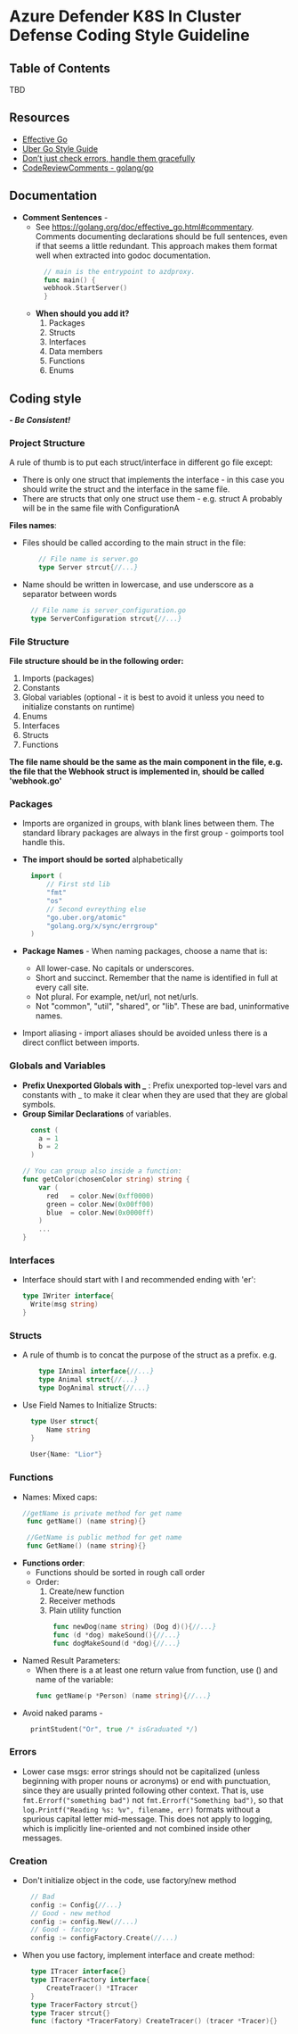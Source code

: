 # Azure Defender K8S In Cluster Defense Coding Style Guideline

## Table of Contents

TBD

## Resources

- [Effective Go](https://golang.org/doc/effective_go)
- [Uber Go Style Guide](https://github.com/uber-go/guide/blob/master/style.md#specifying-map-capacity-hints)
- [Don’t just check errors, handle them gracefully](https://dave.cheney.net/2016/04/27/dont-just-check-errors-handle-them-gracefully)
- [CodeReviewComments - golang/go](https://github.com/golang/go/wiki/CodeReviewComments)

## Documentation

- **Comment Sentences** -
    - See https://golang.org/doc/effective_go.html#commentary. Comments documenting declarations should be full
      sentences, even if that seems a little redundant. This approach makes them format well when extracted into godoc
      documentation.
      ```go
        // main is the entrypoint to azdproxy.
        func main() {
        webhook.StartServer()
        }
      ```
    - **When should you add it?**
        1. Packages
        2. Structs
        3. Interfaces
        4. Data members
        5. Functions
        6. Enums

## Coding style

**_- Be Consistent!_**

### Project Structure

A rule of thumb is to put each struct/interface in different go file except:

- There is only one struct that implements the interface - in this case you should write the struct and the interface in
  the same file.
- There are structs that only one struct use them - e.g. struct A probably will be in the same file with ConfigurationA

**Files names**:

- Files should be called according to the main struct in the file:
    ```go
        // File name is server.go
        type Server strcut{//...}
    ```
- Name should be written in lowercase, and use underscore as a separator between words
    ```go
      // File name is server_configuration.go
      type ServerConfiguration strcut{//...}
  ```

### File Structure

**File structure should be in the following order:**

1. Imports (packages)
2. Constants
3. Global variables (optional - it is best to avoid it unless you need to initialize constants on runtime)
4. Enums
5. Interfaces
6. Structs
7. Functions

**The file name should be the same as the main component in the file, e.g. the file that the Webhook struct is
implemented in, should be called 'webhook.go'**

### Packages

- Imports are organized in groups, with blank lines between them. The standard library packages are always in the first
  group - goimports tool handle this.
- **The import should be sorted** alphabetically
  ```go
    import (
        // First std lib
        "fmt"
        "os"
        // Second evreything else
        "go.uber.org/atomic"
        "golang.org/x/sync/errgroup"
    )
    ```
- **Package Names** - When naming packages, choose a name that is:
    - All lower-case. No capitals or underscores.
    - Short and succinct. Remember that the name is identified in full at every call site.
    - Not plural. For example, net/url, not net/urls.
    - Not "common", "util", "shared", or "lib". These are bad, uninformative names.

- Import aliasing - import aliases should be avoided unless there is a direct conflict between imports.

### Globals and Variables

- **Prefix Unexported Globals with _** : Prefix unexported top-level vars and constants with _ to make it clear when
  they are used that they are global symbols.
- **Group Similar Declarations** of variables.
  ```go
    const (
      a = 1
      b = 2
    )
  
  // You can group also inside a function:
  func getColor(chosenColor string) string {
      var (
        red   = color.New(0xff0000)
        green = color.New(0x00ff00)
        blue  = color.New(0x0000ff)
      )
      ...
  }
  ```

### Interfaces

- Interface should start with I and recommended ending with 'er':
  ```go
  type IWriter interface{
    Write(msg string)
  }
  ```

### Structs

- A rule of thumb is to concat the purpose of the struct as a prefix. e.g.
    ```go
        type IAnimal interface{//...}
        type Animal struct{//...}
        type DogAnimal struct{//...}
    ```

- Use Field Names to Initialize Structs:
  ```go
    type User struct{
        Name string
    } 
    
    User{Name: "Lior"}
  ```

### Functions

- Names: Mixed caps:
  ```go
  //getName is private method for get name
   func getName() (name string){}
  
   //GetName is public method for get name
   func GetName() (name string){}
   ```
- **Functions order**:
    - Functions should be sorted in rough call order
    - Order:
        1. Create/new function
        2. Receiver methods
        3. Plain utility function
            ```go 
             func newDog(name string) (Dog d)(){//...}
             func (d *dog) makeSound(){//...} 
             func dogMakeSound(d *dog){//...} 
            ```
- Named Result Parameters:
    - When there is a at least one return value from function, use () and name of the variable:
      ```go
      func getName(p *Person) (name string){//...}
        ```
- Avoid naked params -
  ```go
    printStudent("Or", true /* isGraduated */)
  ```

### Errors

- Lower case msgs: error strings should not be capitalized (unless beginning with proper nouns or acronyms) or end with
  punctuation, since they are usually printed following other context. That is, use ```fmt.Errorf("something bad")```
  not ```fmt.Errorf("Something bad")```, so that ```log.Printf("Reading %s: %v", filename, err)``` formats without a
  spurious capital letter mid-message. This does not apply to logging, which is implicitly line-oriented and not
  combined inside other messages.

### Creation

- Don't initialize object in the code, use factory/new method
  ```go
    // Bad
    config := Config{//...}
    // Good - new method
    config := config.New(//...)
    // Good - factory
    config := configFactory.Create(//...)
  ```
- When you use factory, implement interface and create method:
  ```go
    type ITracer interface{}
    type ITracerFactory interface{
        CreateTracer() *ITracer
    }
    type TracerFactory strcut{}
    type Tracer strcut{}
    func (factory *TracerFatory) CreateTracer() (tracer *Tracer){} 
  ```
